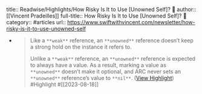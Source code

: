 title:: Readwise/Highlights/How Risky Is It to Use [Unowned Self]? 🤔
author:: [[Vincent Pradeilles]]
full-title:: How Risky Is It to Use [Unowned Self]? 🤔
category:: #articles
url:: https://www.swiftwithvincent.com/newsletter/how-risky-is-it-to-use-unowned-self
- > Like a `**weak**` reference, an `**unowned**` reference doesn’t keep a strong hold on the instance it refers to.
  > 
  > Unlike a `**weak**` reference, an `**unowned**` reference is expected to always have a value. As a result, marking a value as `**unowned**` doesn’t make it optional, and ARC never sets an `**unowned**` reference’s value to `**nil**`. ([View Highlight](https://read.readwise.io/read/01h84nkjrj4n5sqwwf7vjv4n3q)) #Highlight #[[2023-08-18]]